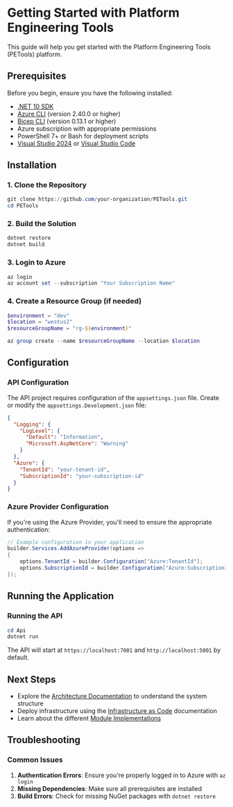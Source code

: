 # Getting Started with Platform Engineering Tools

This guide will help you get started with the Platform Engineering Tools (PETools) platform.

## Prerequisites

Before you begin, ensure you have the following installed:

- [.NET 10 SDK](https://dotnet.microsoft.com/download/dotnet/10.0)
- [Azure CLI](https://docs.microsoft.com/en-us/cli/azure/install-azure-cli) (version 2.40.0 or higher)
- [Bicep CLI](https://docs.microsoft.com/en-us/azure/azure-resource-manager/bicep/install) (version 0.13.1 or higher)
- Azure subscription with appropriate permissions
- PowerShell 7+ or Bash for deployment scripts
- [Visual Studio 2024](https://visualstudio.microsoft.com/) or [Visual Studio Code](https://code.visualstudio.com/)

## Installation

### 1. Clone the Repository

```powershell
git clone https://github.com/your-organization/PETools.git
cd PETools
```

### 2. Build the Solution

```powershell
dotnet restore
dotnet build
```

### 3. Login to Azure

```powershell
az login
az account set --subscription "Your Subscription Name"
```

### 4. Create a Resource Group (if needed)

```powershell
$environment = "dev"
$location = "westus2"
$resourceGroupName = "rg-${environment}"

az group create --name $resourceGroupName --location $location
```

## Configuration

### API Configuration

The API project requires configuration of the `appsettings.json` file. Create or modify the `appsettings.Development.json` file:

```json
{
  "Logging": {
    "LogLevel": {
      "Default": "Information",
      "Microsoft.AspNetCore": "Warning"
    }
  },
  "Azure": {
    "TenantId": "your-tenant-id",
    "SubscriptionId": "your-subscription-id"
  }
}
```

### Azure Provider Configuration

If you're using the Azure Provider, you'll need to ensure the appropriate authentication:

```csharp
// Example configuration in your application
builder.Services.AddAzureProvider(options =>
{
    options.TenantId = builder.Configuration["Azure:TenantId"];
    options.SubscriptionId = builder.Configuration["Azure:SubscriptionId"];
});
```

## Running the Application

### Running the API

```powershell
cd Api
dotnet run
```

The API will start at `https://localhost:7001` and `http://localhost:5001` by default.

## Next Steps

- Explore the [Architecture Documentation](../architecture/README.md) to understand the system structure
- Deploy infrastructure using the [Infrastructure as Code](../infrastructure/README.md) documentation
- Learn about the different [Module Implementations](../infrastructure/modules/README.md)

## Troubleshooting

### Common Issues

1. **Authentication Errors**: Ensure you're properly logged in to Azure with `az login`
2. **Missing Dependencies**: Make sure all prerequisites are installed
3. **Build Errors**: Check for missing NuGet packages with `dotnet restore`

